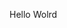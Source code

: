 Hello Wolrd



































































































































































































































































































































































































































































































































































































































































































































































































































































